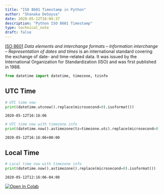 ```yaml
---
title: "ISO 8601 Timestamp in Python"
author: "Shanaka DeSoysa"
date: 2020-05-12T16:04:37
description: "Python ISO 8601 Timestamp"
type: technical_note
draft: false
---
```


[ISO 8601]('https://en.wikipedia.org/wiki/ISO_8601') *Data elements and interchange formats – Information interchange – Representation of dates and times* is an international standard covering the exchange of date- and time-related data. It was issued by the International Organization for Standardization (ISO) and was first published in 1988.


```python
from datetime import datetime, timezone, tzinfo
```

## UTC Time


```python
# UTC time now
print(datetime.utcnow().replace(microsecond=0).isoformat())
```

    2020-05-12T16:16:06



```python
# UTC time now with timezone info
print(datetime.now().astimezone(tz=timezone.utc).replace(microsecond=0).isoformat())
```

    2020-05-12T16:16:06+00:00


## Local Time


```python
# Local time now with timezone info
print(datetime.now().astimezone().replace(microsecond=0).isoformat())
```

    2020-05-12T12:16:06-04:00


<a href="https://colab.research.google.com/github/shanaka-desoysa/notes/blob/master/content/python/basics/Python_ISO_8601.ipynb" target="_blank"><img src="https://colab.research.google.com/assets/colab-badge.svg" alt="Open In Colab"/></a>
